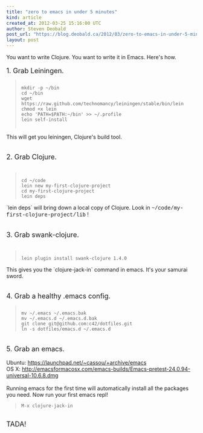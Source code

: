 ```yaml
---
title: "zero to emacs in under 5 minutes"
kind: article
created_at: 2012-03-25 15:16:00 UTC
author: Steven Deobald
post_url: "https://blog.deobald.ca/2012/03/zero-to-emacs-in-under-5-minutes.html"
layout: post
---
```

<div dir="ltr" style="text-align: left;" trbidi="on"><div dir="ltr" style="text-align: left;" trbidi="on">You want to write Clojure. You want to write it in Emacs. Here's how.<br /><br /><span style="font-size: large;">1. Grab Leiningen.</span><br /><blockquote class="tr_bq"><pre><code><br />mkdir -p ~/bin<br />cd ~/bin<br />wget https://raw.github.com/technomancy/leiningen/stable/bin/lein<br />chmod +x lein<br />echo 'PATH=$PATH:~/bin' &gt;&gt; ~/.profile<br />lein self-install<br /></code><br /></pre></blockquote>This will get you leiningen, Clojure's build tool.<br /><br /><br /><span style="font-size: large;">2. Grab Clojure.</span><br /><br /><blockquote class="tr_bq"><pre><code><br />cd ~/code<br />lein new my-first-clojure-project<br />cd my-first-clojure-project<br />lein deps<br /></code></pre></blockquote>`lein deps` will bring down a local copy of Clojure. Look in <span style="font-family: 'Courier New', Courier, monospace;">~/code/my-first-clojure-project/lib</span>&nbsp;!<br /><br /><br /><span style="font-size: large;">3. Grab swank-clojure.</span><br /><br /><blockquote class="tr_bq"><pre><code><br />lein plugin install swank-clojure 1.4.0<br /></code></pre></blockquote>This gives you the `clojure-jack-in` command in emacs. It's your samurai sword.<br /><br /><br /><span style="font-size: large;">4. Grab a healthy .emacs config. </span><br /><blockquote class="tr_bq"><pre><code><br />mv ~/.emacs ~/.emacs.bak<br />mv ~/.emacs.d ~/.emacs.d.bak<br />git clone git@github.com:c42/dotfiles.git<br />ln -s dotfiles/emacs.d ~/.emacs.d<br /></code></pre></blockquote></div><span style="font-size: large;"><br /></span><span style="font-size: large;">5. Grab an emacs. </span><br /><br />Ubuntu:&nbsp;<a href="https://launchpad.net/~cassou/+archive/emacs">https://launchpad.net/~cassou/+archive/emacs</a><br />OS X:&nbsp;<a href="http://emacsformacosx.com/emacs-builds/Emacs-pretest-24.0.94-universal-10.6.8.dmg">http://emacsformacosx.com/emacs-builds/Emacs-pretest-24.0.94-universal-10.6.8.dmg</a><br /><br />Running emacs for the first time will automatically install all the packages you need. Now run your first emacs repl!<br /><blockquote class="tr_bq"><pre><code>M-x clojure-jack-in<br /></code></pre></blockquote><br /><span style="font-size: large;">TADA!</span></div>

